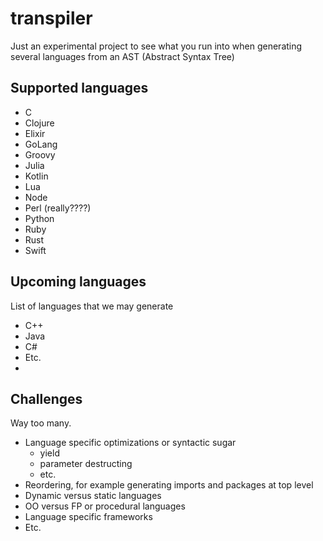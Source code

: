 # transpiler

Just an experimental project to see what you run into when generating several languages from an AST (Abstract Syntax Tree)

## Supported languages

- C
- Clojure
- Elixir
- GoLang
- Groovy
- Julia
- Kotlin
- Lua
- Node
- Perl (really????)
- Python
- Ruby
- Rust
- Swift

## Upcoming languages

List of languages that we may generate

- C++
- Java
- C#
- Etc.
- 
## Challenges

Way too many.

- Language specific optimizations or syntactic sugar
  - yield
  - parameter destructing
  - etc.
- Reordering, for example generating imports and packages at top level
- Dynamic versus static languages
- OO versus FP or procedural languages
- Language specific frameworks
- Etc. 
